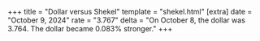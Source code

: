 +++
title = "Dollar versus Shekel"
template = "shekel.html"
[extra]
date = "October  9, 2024"
rate = "3.767"
delta = "On October  8, the dollar was 3.764. The dollar became 0.083% stronger."
+++
